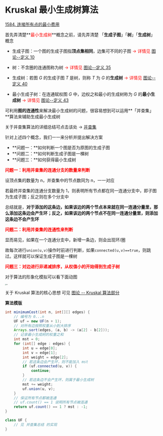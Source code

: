 # Kruskal 最小生成树算法



[1584. 连接所有点的最小费用](https://leetcode-cn.com/problems/min-cost-to-connect-all-points/)



首先弄清楚**<font color='red'>最小生成树</font>**概念之前，请先弄清楚 「**生成子图**」「**树**」「**生成树**」概念

- 生成子图：一个图的生成子图指**顶点集相同**，边集可不同的子图 <font color='red'>-> 详情见 [图论--定义 10](../other/图论.html)</font>

- 树：不含圈的连通图称为树 <font color='red'>-> 详情见 [图论--定义 35](../other/图论.html)</font>

- 生成树：若图 $G$ 的生成子图 $T$ 是树，则称 $T$ 为 $G$ 的**生成树** <font color='red'>-> 详情见 [图论--定义 40](../other/图论.html)</font>
- 最小生成子树：在连通赋权图 $G$ 中，边权之和最小的生成树称为 $G$ 的**最小生成树** <font color='red'>-> 详情见 [图论--定义 43](../other/图论.html)</font>



可利用**图的连通性**来解决最小生成树的问题，很容易想到可以运用**「并查集」**算法来辅助生成最小生成树

关于并查集算法的详细总结可点击该处 -> [并查集](./并查集-Union-Find.html)



针对上述四个概念，我们一一来分析并提出解决方案

- **问题一：**如何判断一个图是否为原图的生成子图
- **问题二：**如何判断生成子图是一棵树
- **问题三：**如何获得最小生成树

**<font color='red'>问题一：利用并查集的连通分支的数量来判断</font>**

设顶点集的数量为 n，并查集中的节点数同为 n，一一对应

若最终并查集的连通分支数量为 1，则表明所有节点都在同一连通分支中，即子图为生成子图；反之则在多个分支中

总结就是，**对于添加的这条边，如果该边的两个节点本来就在同一连通分量里，那么添加这条边会产生环；反之，如果该边的两个节点不在同一连通分量里，则添加这条边不会产生环**

**<font color='red'>问题二：利用并查集的连通性来判断</font>**

显而易见，如果在一个连通分支中，新增一条边，则会出现环/圈

故每次进行`union(u,v)`操作时前进行判断，如果`connected(u,v)==true`，则跳过。这样就可以保证生成子图是一棵树

**<font color='red'>问题三：对边进行非递减排序，从权值小的开始得到生成子树</font>**



对于算法的形象化模拟可以看下面动图

<img src="https://cdn.jsdelivr.net/gh/LFool/image-hosting@master/20220312/20482116470893011647089301366dGO1Y9.gif" alt="pic" style="zoom: 25%;" />



关于 Kruskal 算法的核心思想 可见 [图论 -- Kruskal 算法部分](../other/图论.html)



**算法模版**

```java
int minimumCost(int n, int[][] edges) {
    // 编号为 0...n
    UF uf = new UF(n + 1);
    // 对所有边按照权重从小到大排序
    Arrays.sort(edges, (a, b) -> (a[2] - b[2]));
    // 记录最小生成树的权重之和
    int mst = 0;
    for (int[] edge : edges) {
        int u = edge[0];
        int v = edge[1];
        int weight = edge[2];
        // 若这条边会产生环，则不能加入 mst
        if (uf.connected(u, v)) {
            continue;
        }
        // 若这条边不会产生环，则属于最小生成树
        mst += weight;
        uf.union(u, v);
    }
    // 保证所有节点都被连通
    // uf.count() == 1 说明所有节点被连通
    return uf.count() == 1 ? mst : -1;
}

class UF {
    // 见 并查集总结 的实现
}
```

